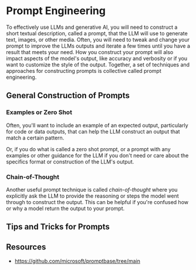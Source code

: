 # Prompt Engineering
To effectively use LLMs and generative AI, you will need to construct a short textual 
description, called a prompt, that the LLM will use to generate text, images, or 
other media. Often, you will need to tweak and change your prompt to improve the LLMs
outputs and iterate a few times until you have a result that meets your need. How 
you construct your prompt will also impact aspects of the model's output, like 
accuracy and verbosity or if you want to customize the style of the output. Together,
a set of techniques and approaches for constructing prompts is collective called 
prompt engineering. 


## General Construction of Prompts

### Examples or Zero Shot
Often, you'll want to include an example of an expected output, particularly for code 
or data outputs, that can help the LLM construct an output that match a certain pattern.

Or, if you do what is called a zero shot prompt, or a prompt with any examples or other 
guidance for the LLM if you don't need or care about the specifics format or construction 
of the LLM's output.

### Chain-of-Thought
Another useful prompt technique is called *chain-of-thought* where you explicitly ask 
the LLM to provide the reasoning or steps the model went through to construct the output.
This can be helpful if you're confused how or why a model return the output to your prompt.

## Tips and Tricks for Prompts



## Resources
- https://github.com/microsoft/promptbase/tree/main
